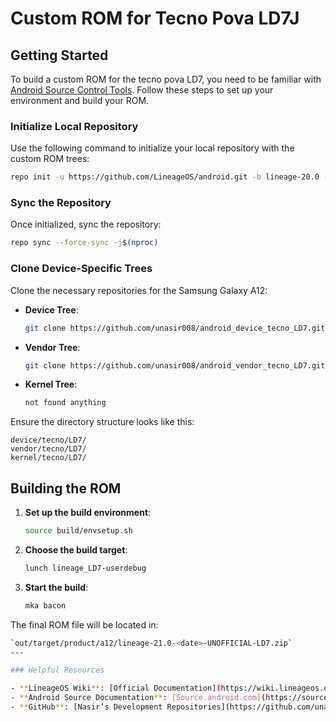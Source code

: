
# Custom ROM for Tecno Pova LD7J

## Getting Started

To build a custom ROM for the tecno pova LD7, you need to be familiar with [Android Source Control Tools](https://source.android.com/setup/develop). Follow these steps to set up your environment and build your ROM.

### Initialize Local Repository

Use the following command to initialize your local repository with the custom ROM trees:

```bash
repo init -u https://github.com/LineageOS/android.git -b lineage-20.0 --git-lfs
```

### Sync the Repository

Once initialized, sync the repository:

```bash
repo sync --force-sync -j$(nproc)
```

### Clone Device-Specific Trees

Clone the necessary repositories for the Samsung Galaxy A12:

- **Device Tree**:  
   ```bash
   git clone https://github.com/unasir008/android_device_tecno_LD7.git device/tecno/LD7
   ```

- **Vendor Tree**:  
   ```bash
   git clone https://github.com/unasir008/android_vendor_tecno_LD7.git vendor/tecno/LD7
   ```

- **Kernel Tree**:  
   ```bash
   not found anything
   ```

Ensure the directory structure looks like this:
```
device/tecno/LD7/
vendor/tecno/LD7/
kernel/tecno/LD7/
```

## Building the ROM

1. **Set up the build environment**:  
   ```bash
   source build/envsetup.sh
   ```

2. **Choose the build target**:  
   ```bash
   lunch lineage_LD7-userdebug
   ```

3. **Start the build**:  
   ```bash
   mka bacon
   ```

The final ROM file will be located in:  
```bash
`out/target/product/a12/lineage-21.0-<date>-UNOFFICIAL-LD7.zip`
---

### Helpful Resources

- **LineageOS Wiki**: [Official Documentation](https://wiki.lineageos.org/)
- **Android Source Documentation**: [Source.android.com](https://source.android.com/setup/start)
- **GitHub**: [Nasir’s Development Repositories](https://github.com/unasir008)
